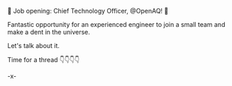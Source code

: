 🚨 Job opening: Chief Technology Officer, @OpenAQ! 🚨

Fantastic opportunity for an experienced engineer to join a small team and make a dent in the universe.

Let's talk about it.

Time for a thread 👇👇👇👇

-x-



